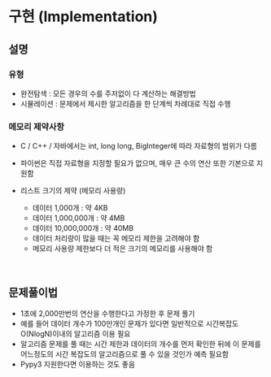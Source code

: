 # 구현 (Implementation)

## 설명
### 유형
- 완전탐색 : 모든 경우의 수를 주저없이 다 계산하는 해결방법
- 시뮬레이션 : 문제에서 제시한 알고리즘을 한 단계씩 차례대로 직접 수행

### 메모리 제약사항
- C / C++ / 자바에서는 int, long long, BigInteger에 따라 자료형의 범위가 다름
- 파이썬은 직접 자료형을 지정할 필요가 없으며, 매우 큰 수의 연산 또한 기본으로 지원함

- 리스트 크기의 제약 (메모리 사용량)
    - 데이터 1,000개 : 약 4KB
    - 데이터 1,000,000개 : 약 4MB
    - 데이터 10,000,000개 : 약 40MB
    - 데이터 처리량이 많을 때는 꼭 메모리 제한을 고려해야 함
    - 메모리 사용량 제한보다 더 적은 크기의 메모리를 사용해야 함

</br>

## 문제풀이법

- 1초에 2,000만번의 연산을 수행한다고 가정한 후 문제 풀기
- 예를 들어 데이터 개수가 100만개인 문제가 있다면 일반적으로 시간복잡도 O(NlogN)이내의 알고리즘 이용 필요
- 알고리즘 문제를 풀 때는 시간 제한과 데이터의 개수를 먼저 확인한 뒤에 이 문제를 어느정도의 시간 복잡도의 알고리즘으로 풀 수 있을 것인가 예측 필요함
- Pypy3 지원한다면 이용하는 것도 좋음
